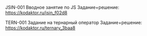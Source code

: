 JSIN-001
Вводное занятие по JS
Задание+решение: https://kodaktor.ru/jsin_f02d8

TERN-001
Задание на тернарный оператор
Задание+решение: https://kodaktor.ru/ternary_3baa8
